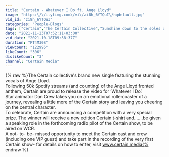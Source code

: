 ```yaml
---
title: "Certain - Whatever I Do ft. Ange Lloyd"
image: "https:\/\/i.ytimg.com\/vi\/zi8h_6YTQuI\/hqdefault.jpg"
vid_id: "zi8h_6YTQuI"
categories: "People-Blogs"
tags: ["Certain","The Certain Collective","Sunshine down to the soles of my shoes"]
date: "2021-11-23T07:52:11+03:00"
vid_date: "2021-10-18T09:38:37Z"
duration: "PT4M30S"
viewcount: "122995"
likeCount: "306"
dislikeCount: "3"
channel: "Certain Media"
---
```

{% raw %}The Certain collective's brand new single featuring the stunning vocals of Ange Lloyd.<br />Following 50k Spotify streams (and counting) of the Ange Lloyd fronted anthem, Certain are proud to  release the video for ‘Whatever I Do’.<br />Star animator Dan Crew takes you on an emotional rollercoaster of a journey, revealing a little more of the Certain story and leaving you cheering on the central character.  <br />To celebrate, Certain are announcing a competition with a very special prize. The winner will receive a new edition Certain t-shirt and…….be given a speaking role in the forthcoming radio pilot of the Certain show, to be aired on WCR.<br />A not- to- be- missed opportunity to meet the Certain cast and crew (including one VIP guest) and take part in the recording of the very first Certain show- for details on how to enter, visit www.certain.media{% endraw %}

